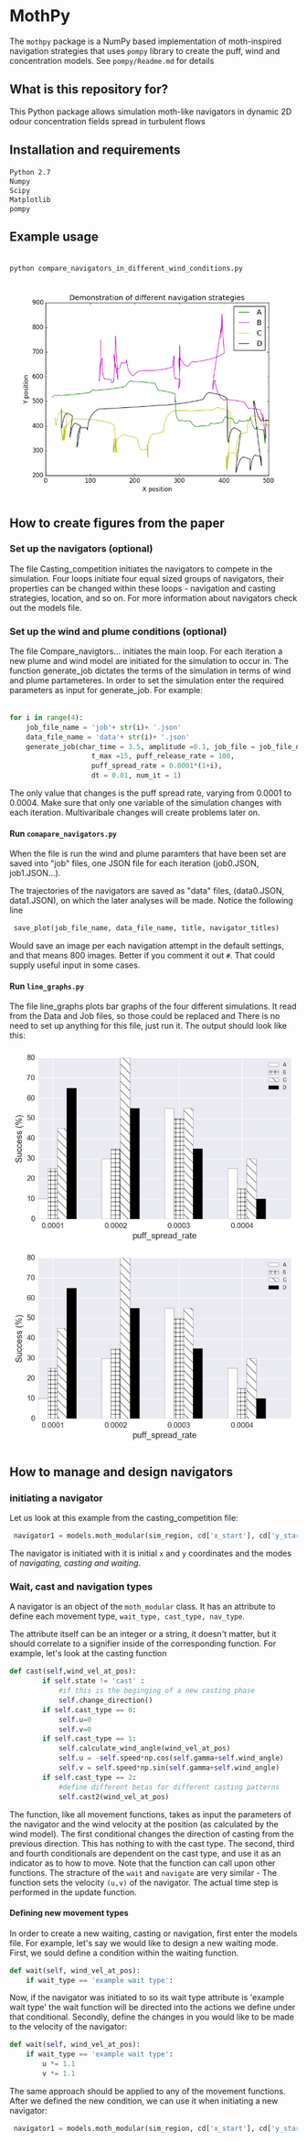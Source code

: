 # MothPy

The `mothpy` package is a NumPy based implementation of moth-inspired navigation strategies that uses
`pompy` library to create the puff, wind and concentration models. See `pompy/Readme.md`
for details

## What is this repository for?

This Python package allows simulation moth-like navigators in dynamic 2D odour
concentration fields spread in turbulent flows

## Installation and requirements

    Python 2.7
    Numpy
    Scipy
    Matplotlib
    pompy

## Example usage

```python

python compare_navigators_in_different_wind_conditions.py

```

![Demo flight](moth/Demonstration_of_different_navigation_strategies.png)

## How to create figures from the paper

### Set up the navigators (optional)

The file Casting_competition initiates the navigators to compete in the simulation. Four loops initiate four equal sized groups of navigators, their properties can be changed within these loops - navigation and casting strategies, location, and so on. 
For more information about navigators check out the models file.

### Set up the wind and plume conditions (optional)

The file Compare_navigtors... initiates the main loop. For each iteration a new plume and wind model are initiated for the simulation to occur in. The function generate_job dictates the terms of the simulation in terms of wind and plume partameteres. In order to set the simulation enter the required parameters as input for generate_job. For example:

```python

for i in range(4):
    job_file_name = 'job'+ str(i)+ '.json'
    data_file_name = 'data'+ str(i)+ '.json'
    generate_job(char_time = 3.5, amplitude =0.1, job_file = job_file_name,
                    t_max =15, puff_release_rate = 100,
                    puff_spread_rate = 0.0001*(1+i),
                    dt = 0.01, num_it = 1)
```

The only value that changes is the puff spread rate, varying from 0.0001 to 0.0004.
Make sure that only one variable of the simulation changes with each iteration. Multivaribale changes will create problems later on.

#### Run `comapare_navigators.py`

When the file is run the wind and plume paramters that have been set are saved into "job" files, one JSON file for each iteration (job0.JSON, job1.JSON...).

The trajectories of the navigators are saved as "data" files, (data0.JSON, data1.JSON), on which the later analyses will be made. 
Notice the following line

```python
 save_plot(job_file_name, data_file_name, title, navigator_titles)
```

Would save an image per each navigation attempt in the default settings, and that means 800 images. Better if you comment it out `#`. That could supply useful input in some cases.

#### Run `line_graphs.py`

The file line_graphs plots bar graphs of the four different simulations. It read from the Data and Job files, so those could be replaced and There is no need to set up anything for this file, just run it. The output should look like this:

![Success Percentage vs Puff Spread Rate](moth/spVSpsr.png)
![Average Navigation Time vs Puff Spread Rate](moth/spVSpsr.png)

## How to manage and design navigators

### initiating a navigator

Let us look at this example from the casting_competition file:

```python
 navigator1 = models.moth_modular(sim_region, cd['x_start'], cd['y_start'], cd['nav_type'] , cd['cast_type'], cd['wait_type'])
```

The navigator is initiated with it is initial `x` and `y` coordinates and the modes of *navigating, casting and waiting*.

### Wait, cast and navigation types

A navigator is an object of the `moth_modular` class. It has an attribute to define each movement type, `wait_type, cast_type, nav_type`.

The attribute itself can be an integer or a string, it doesn't matter, but it should correlate to a signifier inside of the corresponding function. For example, let's look at the casting function

```python
def cast(self,wind_vel_at_pos):
        if self.state != 'cast' :
            #if this is the beginging of a new casting phase
            self.change_direction()
        if self.cast_type == 0:
            self.u=0
            self.v=0
        if self.cast_type == 1:
            self.calculate_wind_angle(wind_vel_at_pos)
            self.u = -self.speed*np.cos(self.gamma+self.wind_angle)
            self.v = self.speed*np.sin(self.gamma+self.wind_angle)
        if self.cast_type == 2:
            #define different betas for different casting patterns
            self.cast2(wind_vel_at_pos)
```

The function, like all movement functions, takes as input the parameters of the navigator and the wind velocity at the position (as calculated by the wind model).
The first conditional changes the direction of casting from the previous direction. This has nothing to with the cast type. 
The second, third and fourth conditionals are dependent on the cast type, and use it as an indicator as to how to move. Note that the function can call upon other functions. The stracture of the `wait` and `navigate` are very similar - The function sets the velocity `(u,v)` of the navigator. The actual time step is performed in the update function.

#### Defining new movement types

In order to create a new waiting, casting or navigation, first enter the models file. For example, let's say we would like to design a new waiting mode. First, we sould define a condition within the waiting function.

```python
def wait(self, wind_vel_at_pos):
    if wait_type == 'example wait type':
```

Now, if the navigator was initiated to so its wait type attribute is 'example wait type' the wait function will be directed into the actions we define under that conditional. Secondly, define the changes in you would like to be made to the velocity of the navigator:

```python
def wait(self, wind_vel_at_pos):
    if wait_type == 'example wait type':
        u *= 1.1
        v *= 1.1
```

The same approach should be applied to any of the movement functions. After we defined the new condition, we can use it when initiating a new navigator:

```python
 navigator1 = models.moth_modular(sim_region, cd['x_start'], cd['y_start'], cd['nav_type'], cd['cast_type'], 'example wait type')
```
